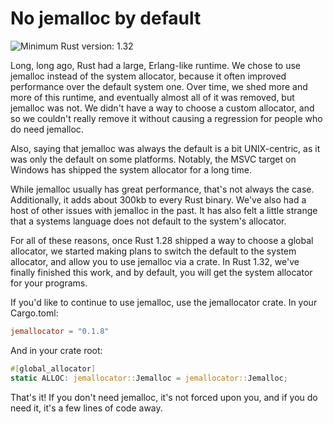 # No jemalloc by default

![Minimum Rust version: 1.32](https://img.shields.io/badge/Minimum%20Rust%20Version-1.32-brightgreen.svg)

Long, long ago, Rust had a large, Erlang-like runtime. We chose to use
jemalloc instead of the system allocator, because it often improved
performance over the default system one. Over time, we shed more and more of
this runtime, and eventually almost all of it was removed, but jemalloc was
not. We didn't have a way to choose a custom allocator, and so we couldn't
really remove it without causing a regression for people who do need
jemalloc.

Also, saying that jemalloc was always the default is a bit UNIX-centric, as
it was only the default on some platforms. Notably, the MSVC target on
Windows has shipped the system allocator for a long time.

While jemalloc usually has great performance, that's not always the case.
Additionally, it adds about 300kb to every Rust binary. We've also had a host
of other issues with jemalloc in the past. It has also felt a little strange
that a systems language does not default to the system's allocator.

For all of these reasons, once Rust 1.28 shipped a way to choose a global
allocator, we started making plans to switch the default to the system
allocator, and allow you to use jemalloc via a crate. In Rust 1.32, we've
finally finished this work, and by default, you will get the system allocator
for your programs.

If you'd like to continue to use jemalloc, use the jemallocator crate. In
your Cargo.toml:

```toml
jemallocator = "0.1.8"
```

And in your crate root:

```rust
#[global_allocator]
static ALLOC: jemallocator::Jemalloc = jemallocator::Jemalloc;
```

That's it! If you don't need jemalloc, it's not forced upon you, and if you
do need it, it's a few lines of code away.
